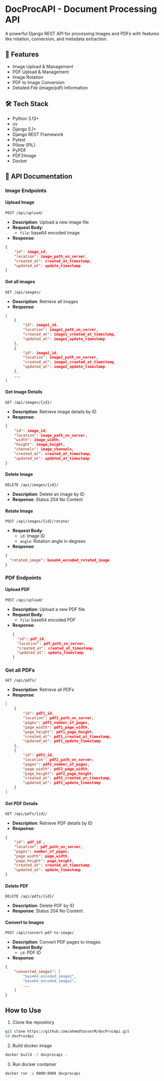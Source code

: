 # DocProcAPI - Document Processing API

A powerful Django REST API for processing Images and PDFs with features like rotation, conversion, and metadata extraction.

## 🚀 Features

-  Image Upload & Management
- PDF Upload & Management
- Image Rotation
- PDF to Image Conversion
- Detailed File (image/pdf) Information

## 🛠️ Tech Stack

- Python 3.13+
- uv
- Django 5.1+
- Django REST Framework
- Pytest
- Pillow (PIL)
- PyPDF
- PDF2Image
- Docker

## 📝 API Documentation

### Image Endpoints

#### Upload Image
`POST /api/upload/`
- **Description**: Upload a new image file
- **Request Body**:
  - `file`: base64 encoded image
- **Response**: 
```json
{
    "id": image_id,
    "location": image_path_on_server,
    "created_at": created_at_timestamp,
    "updated_at": update_timestamp
}
```

#### Get all images
`GET /api/images/`
- **Description**: Retrieve all images
- **Response**: 
```json
[
    {
        "id": image1_id,
        "location": image1_path_on_server,
        "created_at": image1_created_at_timestamp,
        "updated_at": image1_update_timestamp
    },
    {
        "id": image2_id,
        "location": image2_path_on_server,
        "created_at": image2_created_at_timestamp,
        "updated_at": image2_update_timestamp
    },
    ...
]
```

#### Get Image Details
`GET /api/images/{id}/`
- **Description**: Retrieve image details by ID
- **Response**: 
```json
{
    "id": image_id,
    "location": image_path_on_server,
    "width": image_width,
    "height": image_height,
    "channels": image_channels,
    "created_at": created_at_timestamp,
    "updated_at": updated_at_timestamp
}

```

#### Delete Image
`DELETE /api/images/{id}/`
- **Description**: Delete an image by ID
- **Response**: Status 204 No Content

#### Rotate Image
`POST /api/images/{id}/rotate/`
- **Request Body**:
  - `id`: Image ID
  - `angle`: Rotation angle in degrees
- **Response**: 
```json
{
  "rotated_image": base64_encoded_rotated_image
}
```

### PDF Endpoints

#### Upload PDF
`POST /api/upload/`
- **Description**: Upload a new PDF file
- **Request Body**:
  - `file`: base64 encoded PDF
- **Response**:
  ```json
  {
    "id": pdf_id,
    "location": pdf_path_on_server,
    "created_at": created_at_timestamp,
    "updated_at": update_timestamp
  }
  ```

### Get all PDFs

`GET /api/pdfs/`
- **Description**: Retrieve all PDFs
- **Response**: 
```json
[
    {
        "id": pdf1_id,
        "location": pdf1_path_on_server,
        "pages": pdf1_number_of_pages,
        "page_width": pdf1_page_width,
        "page_height": pdf1_page_height,
        "created_at": pdf1_created_at_timestamp,
        "updated_at": pdf1_update_timestamp
    },
    {
        "id": pdf2_id,
        "location": pdf2_path_on_server,
        "pages": pdf2_number_of_pages,
        "page_width": pdf2_page_width,
        "page_height": pdf2_page_height,
        "created_at": pdf2_created_at_timestamp,
        "updated_at": pdf2_update_timestamp
    }
]
```
#### Get PDF Details
`GET /api/pdfs/{id}/`
- **Description**: Retrieve PDF details by ID
- **Response**: 
```json
{
    "id": pdf_id ,
    "location": pdf_path_on_server,
    "pages": number_of_pages,
    "page_width": page_width,
    "page_height": page_height,
    "created_at": created_at_timestamp,
    "updated_at": update_timestamp
}
```

#### Delete PDF
`DELETE /api/pdfs/{id}/`
- **Description**: Delete PDF by ID
- **Response**: Status 204 No Content

#### Convert to Images
`POST /api/convert-pdf-to-image/`
- **Description**: Convert PDF pages to images
- **Request Body**:
  - `id`: PDF ID
- **Response**: 
```json
{
    "converted_images": [
        "base64_encoded_image1",
        "base64_encoded_image2",
        ...
    ]
}
```

## How to Use

1. Clone the repository 

```bash
git clone https://github.com/ahmedYasserM/docProcApi.git
cd docProcApi
```

2. Build docker image

```bash 
docker build -t docprocapi .
```

3. Run docker container 

```bash 
docker run -p 8000:8000 docprocapi
```
